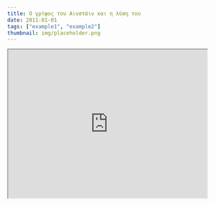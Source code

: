 ```yaml
---
title: Ο γρίφος του Αινστάιν και η λύση του
date: 2011-01-01
tags: ["example1", "example2"]
thumbnail: img/placeholder.png
---
```

<iframe allowfullscreen=" frameborder="0" height="344" src="http://www.youtube.com/embed/UM27bYyV0I4?fs=1" width="459"></iframe>
